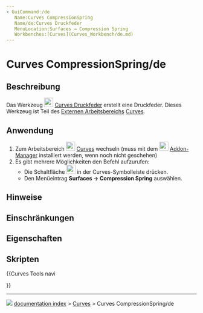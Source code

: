```yaml
---
- GuiCommand:/de
   Name:Curves CompressionSpring
   Name/de:Curves Druckfeder
   MenuLocation:Surfaces → Compression Spring
   Workbenches:[Curves](Curves_Workbench/de.md)
---
```


# Curves CompressionSpring/de

## Beschreibung

Das Werkzeug <img alt="" src=images/Curves_CompressionSpring.svg  style="width:24px;"> [Curves Druckfeder](Curves_CompressionSpring/de.md) erstellt eine Druckfeder. Dieses Werkzeug ist Teil des [Externen Arbeitsbereichs](external_workbenches/de.md) [Curves](Curves_Workbench/de.md).

## Anwendung

1.  Zum Arbeitsbereich <img alt="" src=images/Curves_workbench_icon.svg  style="width:24px;"> [Curves](Curves_Workbench/de.md) wechseln (muss mit dem <img alt="" src=images/Std_AddonMgr.svg  style="width:24px;"> [Addon-Manager](Std_AddonMgr/de.md) installiert werden, wenn noch nicht geschehen)
2.  Es gibt mehrere Möglichkeiten den Befehl aufzurufen:
    -   Die Schaltfläche <img alt="" src=images/Curves_CompressionSpring.svg  style="width:24px;"> in der Curves-Symbolleiste drücken.
    -   Den Menüeintrag **Surfaces → Compression Spring** auswählen.

## Hinweise

## Einschränkungen

## Eigenschaften

## Skripten





{{Curves Tools navi

}}



---
![](images/Button_right.svg) [documentation index](../README.md) > [Curves](Category_Curves.md) > Curves CompressionSpring/de
